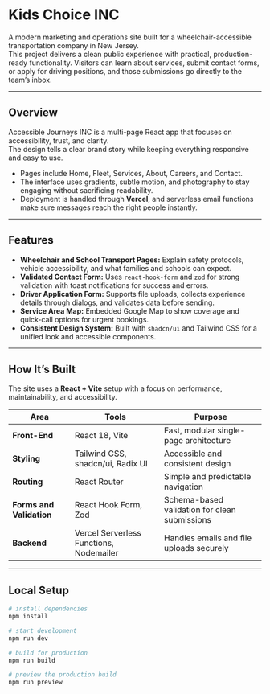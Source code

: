 # Kids Choice INC

A modern marketing and operations site built for a wheelchair-accessible transportation company in New Jersey.  
This project delivers a clean public experience with practical, production-ready functionality. Visitors can learn about services, submit contact forms, or apply for driving positions, and those submissions go directly to the team’s inbox.

---

## Overview

Accessible Journeys INC is a multi-page React app that focuses on accessibility, trust, and clarity.  
The design tells a clear brand story while keeping everything responsive and easy to use.

- Pages include Home, Fleet, Services, About, Careers, and Contact.  
- The interface uses gradients, subtle motion, and photography to stay engaging without sacrificing readability.  
- Deployment is handled through **Vercel**, and serverless email functions make sure messages reach the right people instantly.

---

## Features

- **Wheelchair and School Transport Pages:** Explain safety protocols, vehicle accessibility, and what families and schools can expect.  
- **Validated Contact Form:** Uses `react-hook-form` and `zod` for strong validation with toast notifications for success and errors.  
- **Driver Application Form:** Supports file uploads, collects experience details through dialogs, and validates data before sending.  
- **Service Area Map:** Embedded Google Map to show coverage and quick-call options for urgent bookings.  
- **Consistent Design System:** Built with `shadcn/ui` and Tailwind CSS for a unified look and accessible components.

---

## How It’s Built

The site uses a **React + Vite** setup with a focus on performance, maintainability, and accessibility.

| Area | Tools | Purpose |
|------|-------|----------|
| **Front-End** | React 18, Vite | Fast, modular single-page architecture |
| **Styling** | Tailwind CSS, shadcn/ui, Radix UI | Accessible and consistent design |
| **Routing** | React Router | Simple and predictable navigation |
| **Forms and Validation** | React Hook Form, Zod | Schema-based validation for clean submissions |
| **Backend** | Vercel Serverless Functions, Nodemailer | Handles emails and file uploads securely |

---

## Local Setup

```bash
# install dependencies
npm install

# start development
npm run dev

# build for production
npm run build

# preview the production build
npm run preview
